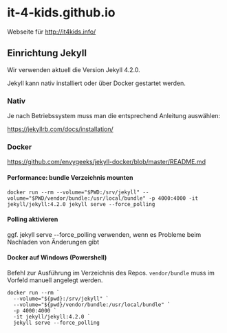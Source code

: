 # it-4-kids.github.io
Webseite für http://it4kids.info/


## Einrichtung Jekyll

Wir verwenden aktuell die Version Jekyll 4.2.0.

Jekyll kann nativ installiert oder über Docker gestartet werden.

### Nativ

Je nach Betriebssystem muss man die entsprechend Anleitung auswählen:

https://jekyllrb.com/docs/installation/

### Docker

https://github.com/envygeeks/jekyll-docker/blob/master/README.md

#### Performance: bundle Verzeichnis mounten

    docker run --rm --volume="$PWD:/srv/jekyll" --volume="$PWD/vendor/bundle:/usr/local/bundle" -p 4000:4000 -it jekyll/jekyll:4.2.0 jekyll serve --force_polling

#### Polling aktivieren

ggf. jekyll serve --force_polling verwenden, wenn es Probleme beim Nachladen von Änderungen gibt

#### Docker auf Windows (Powershell)

Befehl zur Ausführung im Verzeichnis des Repos. `vendor/bundle` muss im Vorfeld manuell angelegt werden.

    docker run --rm `
      --volume="${pwd}:/srv/jekyll" `
      --volume="${pwd}/vendor/bundle:/usr/local/bundle" `
      -p 4000:4000 `
      -it jekyll/jekyll:4.2.0 `
      jekyll serve --force_polling
